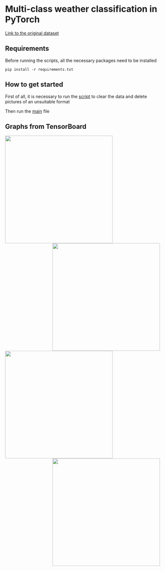 
# Multi-class weather classification in PyTorch
[Link to the original dataset](https://data.mendeley.com/datasets/4drtyfjtfy/1?ref=hackernoon.com)

## Requirements
Before running the scripts, all the necessary packages need to be installed

``` pip install -r requirements.txt ```


## How to get started

First of all, it is necessary to run the [script](https://github.com/maypink/WeatherDataset/blob/main/work_with_data/remove_script.py) to clear the data and delete pictures of an unsuitable format

Then run the [main](https://github.com/maypink/WeatherDataset/blob/main/main.py) file


## Graphs from TensorBoard
 
<p align="left"><img src="https://raw.githubusercontent.com/maypink/WeatherDataset/2607017fae32425f58c6632c0cfbe72fcedde076/images/Accuracy_train%20(1).svg" align="left" width="350"></p>
<p align="right"><img src="https://raw.githubusercontent.com/maypink/WeatherDataset/2607017fae32425f58c6632c0cfbe72fcedde076/images/Accuracy_test%20(1).svg" align="right" width="350"></p>



<p align="left"><img src="https://raw.githubusercontent.com/maypink/WeatherDataset/2607017fae32425f58c6632c0cfbe72fcedde076/images/Loss_train%20(1).svg" align="left" width="350"></p>
<p align="right"><img src="https://raw.githubusercontent.com/maypink/WeatherDataset/2607017fae32425f58c6632c0cfbe72fcedde076/images/Loss_test%20(1).svg" align="right" width="350"></p>
